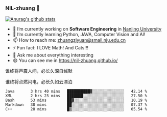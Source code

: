 ### NIL-zhuang 👋

<!--
**NIL-zhuang/NIL-zhuang** is a ✨ _special_ ✨ repository because its `README.md` (this file) appears on your GitHub profile.

Here are some ideas to get you started:

- 🔭 I’m currently working on ...
- 🌱 I’m currently learning ...
- 👯 I’m looking to collaborate on ...
- 🤔 I’m looking for help with ...
- 💬 Ask me about ...
- 📫 How to reach me: ...
- 😄 Pronouns: ...
- ⚡ Fun fact: ...
-->

[![Anurag's github stats](https://github-readme-stats.vercel.app/api?username=NIL-zhuang)](https://github.com/anuraghazra/github-readme-stats)

- 🔭 I’m currently working on **Software Engineering** in [Nanjing University](https://www.nju.edu.cn/)
- 🌱 I’m currently learning Python, JAVA, Computer Vision and AI!
- 📫 How to reach me: zhuangziyuan@smail.nju.edu.cn
- ⚡ Fun fact: I LOVE Math! And Cats!!!
- 💬 Ask me about everything interesting
- 😄 You can see me in https://nil-zhuang.github.io/

谁终将声震人间，必长久深自缄默

谁终将点燃闪电，必长久如云漂泊

<!--START_SECTION:waka-->
```text
Java       3 hrs 40 mins   ██████████▓░░░░░░░░░░░░░░   42.14 % 
XML        2 hrs 23 mins   ███████░░░░░░░░░░░░░░░░░░   27.50 % 
Bash       53 mins         ██▓░░░░░░░░░░░░░░░░░░░░░░   10.19 % 
Markdown   38 mins         ██░░░░░░░░░░░░░░░░░░░░░░░   07.37 % 
C++        28 mins         █▒░░░░░░░░░░░░░░░░░░░░░░░   05.54 % 
```
<!--END_SECTION:waka-->
